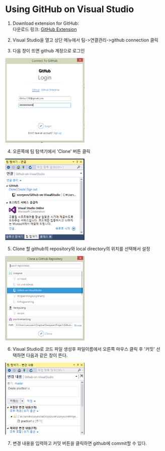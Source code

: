 # Using GitHub on Visual Studio
1. Download extension for GitHub:<br>
다운로드 링크: <a href="https://visualstudio.github.com/">GitHub Extension</a>

2. Visual Studio을 열고 상단 메뉴에서 팀->연결관리->github connection 클릭

3. 다음 창이 뜨면 github 계정으로 로그인<br>
<img src="1.png" width=50%>

4. 오른쪽에 팀 탐색기에서 'Clone' 버튼 클릭<br>
<img src="4.png" width=50%>

5. Clone 할 github의 repository와 local directory의 위치를 선택해서 설정<br>
<img src="2.png" width=50%>

6. Visual Studio로 코드 파일 생성후 파일이름에서 오른쪽 마우스 클릭 후 '커밋' 선택하면 다음과 같은 창이 뜬다.<br>
<img src="3.png" width=50%>

7. 변경 내용을 입력하고 커밋 버튼을 클릭하면 github에 commit할 수 있다.
